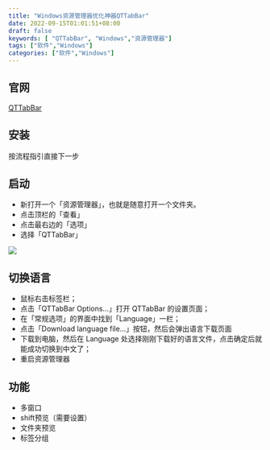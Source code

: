 ```yaml
---
title: "Windows资源管理器优化神器QTTabBar"
date: 2022-09-15T01:01:51+08:00
draft: false
keywords: [ "QTTabBar", "Windows","资源管理器"]
tags: ["软件","Windows"]
categories: ["软件","Windows"]
---
```


## 官网

[QTTabBar](http://qttabbar.wikidot.com/)

## 安装

按流程指引直接下一步

## 启动

- 新打开一个「资源管理器」，也就是随意打开一个文件夹。
- 点击顶栏的「查看」
- 点击最右边的「选项」
- 选择「QTTabBar」

![](https://cdn.jsdelivr.net/gh/uyaki/pic-cloud/img/20220915011550.png)

## 切换语言

- 鼠标右击标签栏；
- 点击「QTTabBar Options…」打开 QTTabBar 的设置页面；
- 在「常规选项」的界面中找到「Language」一栏；
- 点击「Download language file…」按钮，然后会弹出语言下载页面
- 下载到电脑，然后在 Language 处选择刚刚下载好的语言文件，点击确定后就能成功切换到中文了；
- 重启资源管理器

## 功能

- 多窗口
- shift预览（需要设置）
- 文件夹预览
- 标签分组